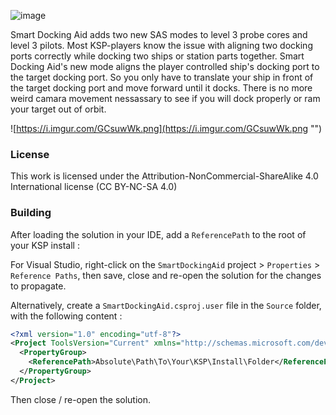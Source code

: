 ![image](https://i.imgur.com/LWJbNG3.png "")

Smart Docking Aid adds two new SAS modes to level 3 probe cores and level 3 pilots. Most KSP-players know the issue with aligning two docking ports correctly while docking two ships or station parts together. Smart Docking Aid's new mode aligns the player controlled ship's docking port to the target docking port. So you only have to translate your ship in front of the target docking port and move forward until it docks. There is no more weird camara movement nessassary to see if you will dock properly or ram your target out of orbit.

![https://i.imgur.com/GCsuwWk.png](https://i.imgur.com/GCsuwWk.png "")

### License
This work is licensed under the Attribution-NonCommercial-ShareAlike 4.0 International license (CC BY-NC-SA 4.0)

### Building
After loading the solution in your IDE, add a `ReferencePath` to the root of your KSP install :

For Visual Studio, right-click on the `SmartDockingAid` project > `Properties` > `Reference Paths`, then save, close and re-open the solution for the changes to propagate.

Alternatively, create a `SmartDockingAid.csproj.user` file in the `Source` folder, with the following content :
```xml
<?xml version="1.0" encoding="utf-8"?>
<Project ToolsVersion="Current" xmlns="http://schemas.microsoft.com/developer/msbuild/2003">
  <PropertyGroup>
    <ReferencePath>Absolute\Path\To\Your\KSP\Install\Folder</ReferencePath>
  </PropertyGroup>
</Project>
```
Then close / re-open the solution.